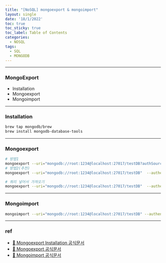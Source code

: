 ```yaml
---
title: "[NoSQL] mongoexport & mongoimport"
layout: single
date: '18/1/2022'
toc: true
toc_sticky: true
toc_label: Table of Contents
categories:
  - NOSQL
tags:
  - SQL
  - MONGODB
---
```


---
### MongoExport
* Installation
* Mongoexport
* Mongoimport

---

### Installation
```bash
brew tap mongodb/brew
brew install mongodb-database-tools
```
---

### Mongoexport
```bash
# 방법1
mongoexport --uri="mongodb://root:1234@localhost:27017/testDB?authSource=admin&retryWrites=true&w=majority"  --collection=dept  --out=dept_from_monogo.json
# 방법2(추천)
mongoexport --uri="mongodb://root:1234@localhost:27017/testDB"  --authenticationDatabase=admin  --collection=dept  --out=dept_from_monogo.json

# 쿼리 넣어서 가져오기
mongoexport --uri="mongodb://root:1234@localhost:27017/testDB"  --authenticationDatabase=admin  --collection=dept -q='{"deptno":{"$gte":30}}'  --out=dept_from_monogo.json
```
---

### Mongoimport
```bash
mongoimport --uri="mongodb://root:1234@localhost:27017/testDB" --authenticationDatabase=admin  -c=dept2 -d=testDB --file=emp_202201181218.json
```
---

### ref
* [🔗 Mongoexport Installation 공식문서](https://docs.mongodb.com/database-tools/installation/installation/)
* [🔗 Mongoexport 공식문서](https://docs.mongodb.com/database-tools/mongoexport/)
* [🔗 Mongoimport 공식문서](https://docs.mongodb.com/database-tools/mongoimport/)
